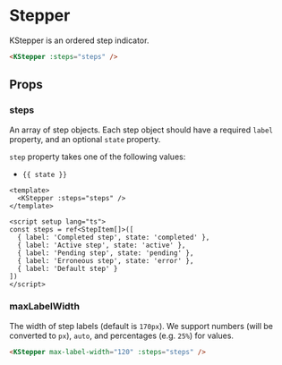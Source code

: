 # Stepper

KStepper is an ordered step indicator.

<KStepper :steps="defaultItems" />

```html
<KStepper :steps="steps" />
```

## Props

### steps

An array of step objects. Each step object should have a required `label` property, and an optional `state` property.

`step` property takes one of the following values:
<ul>
  <li v-for="state in StepperStateArray" :key="`steps-state-${state}`">
    <code>{{ state }}</code>
  </li>
</ul>

<KStepper :steps="stepTypes"
/>

```vue
<template>
  <KStepper :steps="steps" />
</template>

<script setup lang="ts">
const steps = ref<StepItem[]>([
  { label: 'Completed step', state: 'completed' },
  { label: 'Active step', state: 'active' },
  { label: 'Pending step', state: 'pending' },
  { label: 'Erroneous step', state: 'error' },
  { label: 'Default step' }
])
</script>
```

### maxLabelWidth

The width of step labels (default is `170px`). We support numbers (will be converted to `px`), `auto`, and percentages (e.g. `25%`) for values.

<KStepper :steps="longSteps" max-label-width="120" />

```html
<KStepper max-label-width="120" :steps="steps" />
```

<script setup lang="ts">
import { ref } from 'vue'
import { StepperStateArray } from '@/types'

const defaultItems = ref<StepItem[]>([
  { label: 'Personal Information', state: 'completed' },
  { label: 'Billing Details', state: 'active' },
  { label: 'Shipping Information' }
])

const stepTypes = ref<StepItem[]>([
  { label: 'Completed step', state: 'completed' },
  { label: 'Active step', state: 'active' },
  { label: 'Pending step', state: 'pending' },
  { label: 'Erroneous step', state: 'error' },
  { label: 'Default step' }
])

const longSteps = ref<StepItem[]>([
  { label: 'Step  a long long long long time ago', state: 'completed' },
  { label: 'in a galaxy far far away', state: 'completed' },
  { label: 'Kongponents were battling in space and', state: 'pending' },
  { label: 'fighting robots and space monsters with lots of explosions' }
])
</script>

